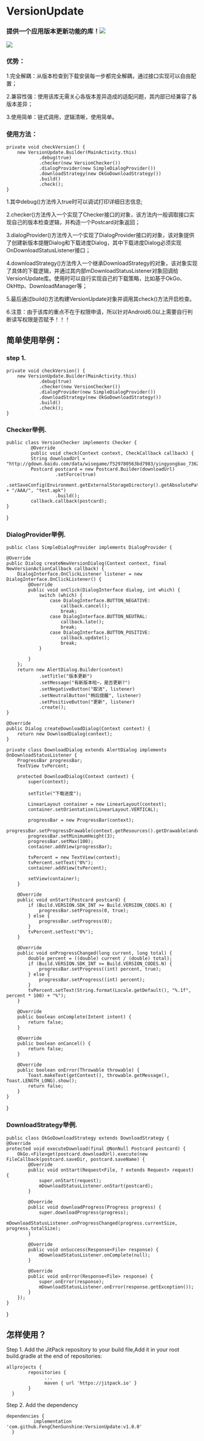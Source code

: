 # VersionUpdate
### 提供一个应用版本更新功能的库！[![](https://jitpack.io/v/FengChenSunshine/VersionUpdate.svg)](https://jitpack.io/#FengChenSunshine/VersionUpdate)
[![](https://img.shields.io/badge/license-Apache2.0-brightgreen.svg)](https://github.com/FengChenSunshine/LibraryModel/blob/master/LICENSE)

### 优势：
 1.完全解耦：从版本检查到下载安装每一步都完全解耦，通过接口实现可以自由配置；
 
 2.兼容性强：使用该库无需关心各版本差异造成的适配问题，其内部已经兼容了各版本差异；
 
 3.使用简单：链式调用，逻辑清晰，使用简单。

### 使用方法：
	private void checkVersion() {
        new VersionUpdate.Builder(MainActivity.this)
                .debug(true)
                .checker(new VersionChecker())
                .dialogProvider(new SimpleDialogProvider())
                .downloadStrategy(new OkGoDownloadStrategy())
                .build()
                .check();
    }
 1.其中debug()方法传入true时可以调试打印详细日志信息;
 
 2.checker()方法传入一个实现了Checker接口的对象，该方法内一般调取接口实现自己的版本检查逻辑，并构造一个Postcard对象返回；
 
 3.dialogProvider()方法传入一个实现了DialogProvider接口的对象，该对象提供了创建新版本提醒Dialog和下载进度Dialog，其中下载进度Dialog必须实现OnDownloadStatusListener接口；
 
 4.downloadStrategy()方法传入一个继承DownloadStrategy的对象，该对象实现了具体的下载逻辑，并通过其内部mDownloadStatusListener对象回调给VersionUpdate库。使用时可以自行实现自己的下载策略，比如基于OkGo、OkHttp、DownloadManager等；
 
 5.最后通过build()方法构建VersionUpdate对象并调用其check()方法开启检查。
 
 6.注意：由于该库的重点不在于权限申请，所以针对Android6.0以上需要自行判断读写权限是否赋予！！！

## 简单使用举例：
### step 1.
	private void checkVersion() {
        new VersionUpdate.Builder(MainActivity.this)
                .debug(true)
                .checker(new VersionChecker())
                .dialogProvider(new SimpleDialogProvider())
                .downloadStrategy(new OkGoDownloadStrategy())
                .build()
                .check();
    }
### Checker举例.
	public class VersionChecker implements Checker {
    	     @Override
    	     public void check(Context context, CheckCallback callback) {
        	 String downloadUrl = "http://gdown.baidu.com/data/wisegame/f529780563bd7983/yingyongbao_7362130.apk";
        	 Postcard postcard = new Postcard.Builder(downloadUrl)
                	  .setForce(true)
                	  .setSaveConfig(Environment.getExternalStorageDirectory().getAbsolutePath() + "/AAA/", "test.apk")
                	  .build();
        	 callback.callback(postcard);
    }
}

### DialogProvider举例.
	public class SimpleDialogProvider implements DialogProvider {

    @Override
    public Dialog createNewVersionDialog(Context context, final NewVersionActionCallback callback) {
        DialogInterface.OnClickListener listener = new DialogInterface.OnClickListener() {
            @Override
            public void onClick(DialogInterface dialog, int which) {
                switch (which) {
                    case DialogInterface.BUTTON_NEGATIVE:
                        callback.cancel();
                        break;
                    case DialogInterface.BUTTON_NEUTRAL:
                        callback.late();
                        break;
                    case DialogInterface.BUTTON_POSITIVE:
                        callback.update();
                        break;
                }

            }
        };
        return new AlertDialog.Builder(context)
                .setTitle("版本更新")
                .setMessage("有新版本啦~，是否更新?")
                .setNegativeButton("取消", listener)
                .setNeutralButton("稍后提醒", listener)
                .setPositiveButton("更新", listener)
                .create();
    }

    @Override
    public Dialog createDownloadDialog(Context context) {
        return new DownloadDialog(context);
    }

    private class DownloadDialog extends AlertDialog implements OnDownloadStatusListener {
        ProgressBar progressBar;
        TextView tvPercent;

        protected DownloadDialog(Context context) {
            super(context);

            setTitle("下载进度");

            LinearLayout container = new LinearLayout(context);
            container.setOrientation(LinearLayout.VERTICAL);

            progressBar = new ProgressBar(context);
            progressBar.setProgressDrawable(context.getResources().getDrawable(android.R.drawable.progress_horizontal));
            progressBar.setMinimumHeight(3);
            progressBar.setMax(100);
            container.addView(progressBar);

            tvPercent = new TextView(context);
            tvPercent.setText("0%");
            container.addView(tvPercent);

            setView(container);
        }

        @Override
        public void onStart(Postcard postcard) {
            if (Build.VERSION.SDK_INT >= Build.VERSION_CODES.N) {
                progressBar.setProgress(0, true);
            } else {
                progressBar.setProgress(0);
            }
            tvPercent.setText("0%");
        }

        @Override
        public void onProgressChanged(long current, long total) {
            double percent = ((double) current / (double) total);
            if (Build.VERSION.SDK_INT >= Build.VERSION_CODES.N) {
                progressBar.setProgress((int) percent, true);
            } else {
                progressBar.setProgress((int) percent);
            }
            tvPercent.setText(String.format(Locale.getDefault(), "%.1f", percent * 100) + "%");
        }

        @Override
        public boolean onComplete(Intent intent) {
            return false;
        }

        @Override
        public boolean onCancel() {
            return false;
        }

        @Override
        public boolean onError(Throwable throwable) {
            Toast.makeText(getContext(), throwable.getMessage(), Toast.LENGTH_LONG).show();
            return false;
        }
    }

}

### DownloadStrategy举例.
	public class OkGoDownloadStrategy extends DownloadStrategy {
    @Override
    protected void executeDownload(final @NonNull Postcard postcard) {
        OkGo.<File>get(postcard.downloadUrl).execute(new FileCallback(postcard.saveDir, postcard.saveName) {
            @Override
            public void onStart(Request<File, ? extends Request> request) {
                super.onStart(request);
                mDownloadStatusListener.onStart(postcard);
            }

            @Override
            public void downloadProgress(Progress progress) {
                super.downloadProgress(progress);
                mDownloadStatusListener.onProgressChanged(progress.currentSize, progress.totalSize);
            }

            @Override
            public void onSuccess(Response<File> response) {
                mDownloadStatusListener.onComplete(null);
            }

            @Override
            public void onError(Response<File> response) {
                super.onError(response);
                mDownloadStatusListener.onError(response.getException());
            }
        });
    }
}


## 怎样使用？
Step 1. Add the JitPack repository to your build file,Add it in your root build.gradle at the end of repositories:

    allprojects {
		    repositories {
			      ...
			      maven { url 'https://jitpack.io' }
		    }
	  }
Step 2. Add the dependency

    dependencies {
	          implementation 'com.github.FengChenSunshine:VersionUpdate:v1.0.0'
	  }
